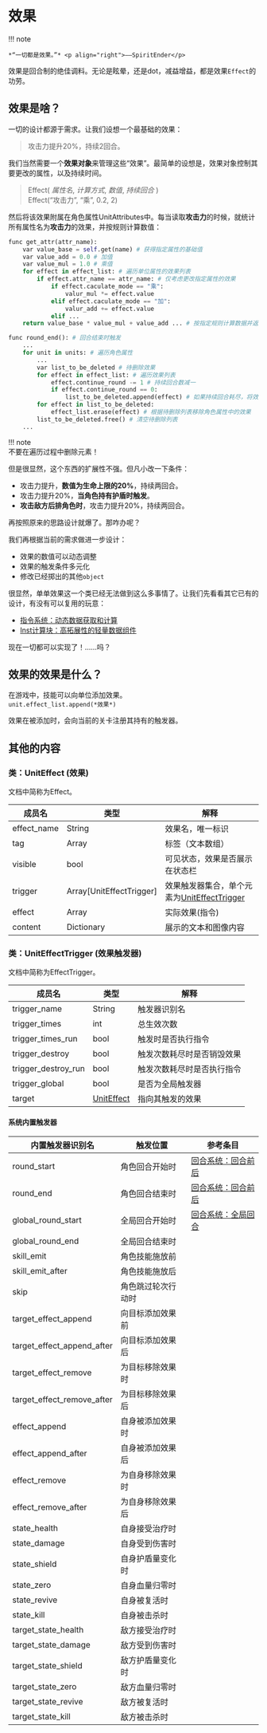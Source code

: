 # 效果
!!! note

    *“一切都是效果。”* <p align="right">——SpiritEnder</p>

效果是回合制的绝佳调料。无论是眩晕，还是dot，减益增益，都是效果`Effect`的功劳。

## 效果是啥？

一切的设计都源于需求。让我们设想一个最基础的效果：

> 攻击力提升20%，持续2回合。

我们当然需要一个**效果对象**来管理这些“效果”。最简单的设想是，效果对象控制其要更改的属性，以及持续时间。

> Effect( *属性名*, *计算方式*, *数值*, *持续回合* )  
> Effect(“攻击力”, “乘”, 0.2, 2)

然后将该效果附属在角色属性UnitAttributes中。每当读取**攻击力**的时候，就统计所有属性名为**攻击力**的效果，并按规则计算数值：

```py
func get_attr(attr_name):
    var value_base = self.get(name) # 获得指定属性的基础值
    var value_add = 0.0 # 加值
    var value_mul = 1.0 # 乘值
    for effect in effect_list: # 遍历单位属性的效果列表
        if effect.attr_name == attr_name: # 仅考虑更改指定属性的效果 
            if effect.caculate_mode == "乘":
                valur_mul *= effect.value
            elif effect.caculate_mode == "加":
                valur_add += effect.value
            elif ...
    return value_base * value_mul + value_add ... # 按指定规则计算数据并返回

func round_end(): # 回合结束时触发
    ...
    for unit in units: # 遍历角色属性
        ...
        var list_to_be_deleted # 待删除效果
        for effect in effect_list: # 遍历效果列表
            effect.continue_round -= 1 # 持续回合数减一
            if effect.continue_round == 0:
                list_to_be_deleted.append(effect) # 如果持续回合耗尽，将效果标记为待删除
        for effect in list_to_be_deleted:
            effect_list.erase(effect) # 根据待删除列表移除角色属性中的效果
        list_to_be_deleted.free() # 清空待删除列表
    ...
```

!!! note  
    不要在遍历过程中删除元素！

但是很显然，这个东西的扩展性不强。但凡小改一下条件：

- 攻击力提升，**数值为生命上限的20%**，持续两回合。
- 攻击力提升20%，**当角色持有护盾时触发**。
- **攻击敌方后排角色时**，攻击力提升20%，持续两回合。

再按照原来的思路设计就爆了。那咋办呢？

我们再根据当前的需求做进一步设计：

- 效果的数值可以动态调整
- 效果的触发条件多元化
- 修改已经掷出的其他`object`

很显然，单单效果这一个类已经无法做到这么多事情了。让我们先看看其它已有的设计，有没有可以复用的玩意：

- [指令系统：动态数据获取和计算](command_system.md#指令系统)
- [Inst计算块：高拓展性的轻量数据组件](unit_attribute.md#类inst)

现在一切都可以实现了！……吗？


## 效果的效果是什么？

在游戏中，技能可以向单位添加效果。  
`unit.effect_list.append(*效果*)`

效果在被添加时，会向当前的关卡注册其持有的触发器。

## 其他的内容


### <span id="class.UnitEffect">类：UnitEffect (效果)</span>

文档中简称为Effect。

成员名|类型|解释
---|---|---
effect_name |String | 效果名，唯一标识
tag |Array | 标签（文本数组）
visible |bool | 可见状态，效果是否展示在状态栏
trigger |Array[UnitEffectTrigger] | 效果触发器集合，单个元素为[UnitEffectTrigger](#class.UnitEffectTrigger)
effect |Array | 实际效果(指令)
content |Dictionary | 展示的文本和图像内容

### <span id="class.UnitEffectTrigger">类：UnitEffectTrigger (效果触发器)</span>

文档中简称为EffectTrigger。

成员名|类型|解释
---|---|---
trigger_name |String | 触发器识别名
trigger_times |int | 总生效次数
trigger_times_run |bool | 触发时是否执行指令
trigger_destroy |bool | 触发次数耗尽时是否销毁效果
trigger_destroy_run| bool | 触发次数耗尽时是否执行指令
trigger_global |bool | 是否为全局触发器
target |[UnitEffect](#class.UnitEffect) | 指向其触发的效果

#### 系统内置触发器

内置触发器识别名|触发位置|参考条目
---|---|---
 round_start| 角色回合开始时|[回合系统：回合前后](round_system.md#before_and_after_the_round)
 round_end| 角色回合结束时|[回合系统：回合前后](round_system.md#before_and_after_the_round)
 global_round_start| 全局回合开始时|[回合系统：全局回合](round_system.md#全局回合)
 global_round_end| 全局回合结束时|
 skill_emit| 角色技能施放前|
 skill_emit_after| 角色技能施放后|
 skip| 角色跳过轮次行动时|
 target_effect_append| 向目标添加效果前|
 target_effect_append_after| 向目标添加效果后|
 target_effect_remove| 为目标移除效果时|
 target_effect_remove_after| 为目标移除效果后|
 effect_append| 自身被添加效果时|
 effect_append_after| 自身被添加效果后|
 effect_remove| 为自身移除效果时|
 effect_remove_after| 为自身移除效果后|
 state_health| 自身接受治疗时|
 state_damage| 自身受到伤害时|
 state_shield| 自身护盾量变化时|
 state_zero| 自身血量归零时|
 state_revive| 自身被复活时|
 state_kill| 自身被击杀时|
 target_state_health| 敌方接受治疗时|
 target_state_damage| 敌方受到伤害时|
 target_state_shield|敌方护盾量变化时|
 target_state_zero| 敌方血量归零时|
 target_state_revive| 敌方被复活时|
 target_state_kill| 敌方被击杀时 |